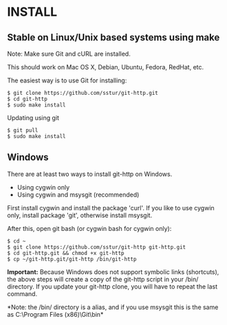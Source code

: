 INSTALL
=======

Stable on Linux/Unix based systems using make
---------------------------------------------

Note: Make sure Git and cURL are installed.

This should work on Mac OS X, Debian, Ubuntu, Fedora, RedHat, etc.

The easiest way is to use Git for installing:

	$ git clone https://github.com/sstur/git-http.git
	$ cd git-http
	$ sudo make install

Updating using git

	$ git pull
	$ sudo make install


Windows
-------
There are at least two ways to install git-http on Windows.

 * Using cygwin only
 * Using cygwin and msysgit (recommended)

First install cygwin and install the package 'curl'.
If you like to use cygwin only, install package 'git',
otherwise install msysgit.

After this, open git bash (or cygwin bash for cygwin only):

	$ cd ~
	$ git clone https://github.com/sstur/git-http git-http.git
	$ cd git-http.git && chmod +x git-http
	$ cp ~/git-http.git/git-http /bin/git-http

__Important:__ Because Windows does not support symbolic links (shortcuts),
the above steps will create a copy of the git-http script in your /bin/ directory.
If you update your git-http clone, you will have to repeat the last command.

*Note: the /bin/ directory is a alias, and if you use msysgit this is the same as C:\Program Files (x86)\Git\bin\*
